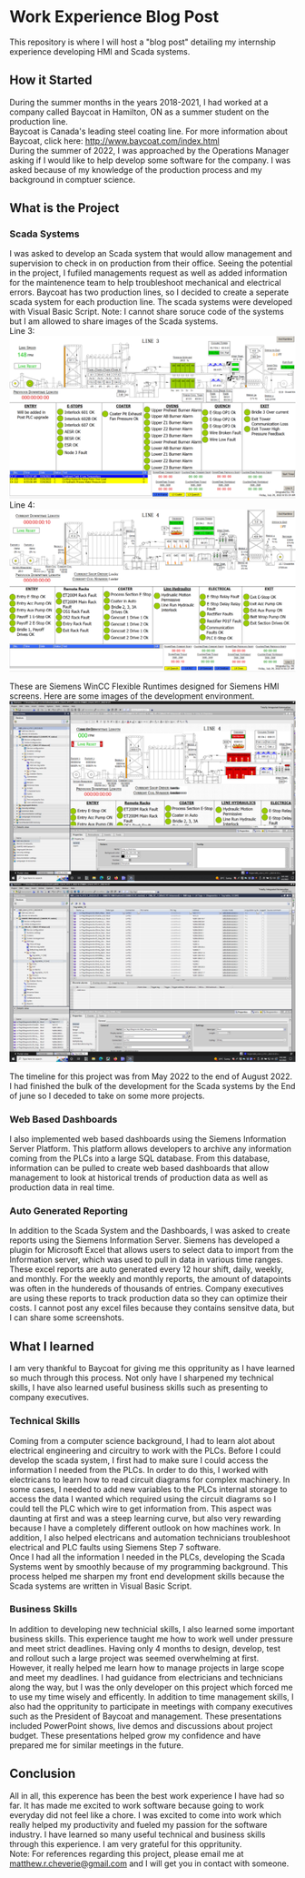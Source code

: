 # Work Experience Blog Post
This repository is where I will host a "blog post" detailing my internship experience developing HMI and Scada systems.

## How it Started
During the summer months in the years 2018-2021, I had worked at a company called Baycoat in Hamilton, ON as a summer student on the production line. <br> 
Baycoat is Canada's leading steel coating line. For more information about Baycoat, click here: http://www.baycoat.com/index.html <br>
During the summer of 2022, I was approached by the Operations Manager asking if I would like to help develop some software for the company. 
I was asked because of my knowledge of the production process and my background in comptuer science. <br> 

## What is the Project
### Scada Systems
I was asked to develop an Scada system that would allow management and supervision to check in on production from their office. 
Seeing the potential in the project, I fufiled managements request as well as added information for the maintenence team to help troubleshoot mechanical and 
electrical errors. Baycoat has two production lines, so I decided to create a seperate scada system for each production line. The scada systems were
developed with Visual Basic Script. Note: I cannot share soruce code of the systems but I am allowed to share images of the Scada systems. <br>
Line 3: <br>
![Line 3 Scada](/L3.PNG) <br>
Line 4: <br>
![Line 3 Scada](/L4.PNG) <br>

These are Siemens WinCC Flexible Runtimes designed for Siemens HMI screens. Here are some images 
of the development environment. <br>
![Development Environment](/TiaPortal1.PNG)
![Development Environment](/TiaPortal2.PNG)

The timeline for this project was from May 2022 to the end of August 2022. I had finished the bulk of the development for the Scada systems by the End of june 
so I deceded to take on some more projects. 
### Web Based Dashboards
I also implemented web based dashboards using the Siemens Information Server Platform. This platform allows developers to archive any information coming from the 
PLCs into a large SQL database. From this database, information can be pulled to create web based dashboards that allow management to look at historical trends
of production data as well as production data in real time.

### Auto Generated Reporting
In addition to the Scada System and the Dashboards, I was asked to create reports using the Siemens Information Server. Siemens has developed a plugin for 
Microsoft Excel that allows users to select data to import from the Information server, which was used to pull in data in various time ranges. These excel reports 
are auto generated every 12 hour shift, daily, weekly, and monthly. For the weekly and monthly reports, the amount of datapoints was often in the hundereds of thousands 
of entries. Company executives are using these reports to track production data so they can optimize their costs. I cannot post any excel files because they contains sensitve
data, but I can share some screenshots.

## What I learned
I am very thankful to Baycoat for giving me this oppritunity as I have learned so much through this process. Not only have I sharpened my technical skills, I have 
also learned useful business skills such as presenting to company executives.
### Technical Skills
Coming from a computer science background, I had to learn alot about electrical engineering and circuitry to work with the PLCs. Before I could develop the scada
system, I first had to make sure I could access the information I needed from the PLCs. In order to do this, I worked with electricans to learn how to read circuit 
diagrams for complex machinery. In some cases, I needed to add new variables to the PLCs internal storage to access the data I wanted which required using the 
circuit diagrams so I could tell the PLC which wire to get information from. This aspect was daunting at first and was a steep learning curve, but also very 
rewarding because I have a completely different outlook on how machines work. In addition, I also helped electricans and automation technicians troubleshoot
electrical and PLC faults using Siemens Step 7 software. <br>
Once I had all the information I needed in the PLCs, developing the Scada Systems went by smoothly because of my programming background. This process helped me 
sharpen my front end development skills because the Scada systems are written in Visual Basic Script. 
### Business Skills 
In addition to developing new technicial skills, I also learned some important business skills. This experience taught me how to work well under pressure and meet strict deadlines.
Having only 4 months to design, develop, test and rollout such a large project was seemed overwhelming at first. However, it really helped me learn how to manage
projects in large scope and meet my deadlines. I had guidance from electricians and technicians along the way, but I was the only developer on this project which 
forced me to use my time wisely and efficently. In addition to time management skills, I also had the oppritunity to participate in meetings with company executives 
such as the President of Baycoat and management. These presentations included PowerPoint shows, live demos and discussions about project budget. These
presentations helped grow my confidence and have prepared me for similar meetings in the future. 
## Conclusion
All in all, this experence has been the best work experience I have had so far. It has made me excited to work software because going to work everyday did not 
feel like a chore. I was excited to come into work which really helped my productivity and fueled my passion for the software industry. I have learned so many 
useful technical and business skills through this experience. I am very grateful for this oppritunity. <br>
Note: For references regarding this project, please email me at matthew.r.cheverie@gmail.com and I will get you in contact with someone.
